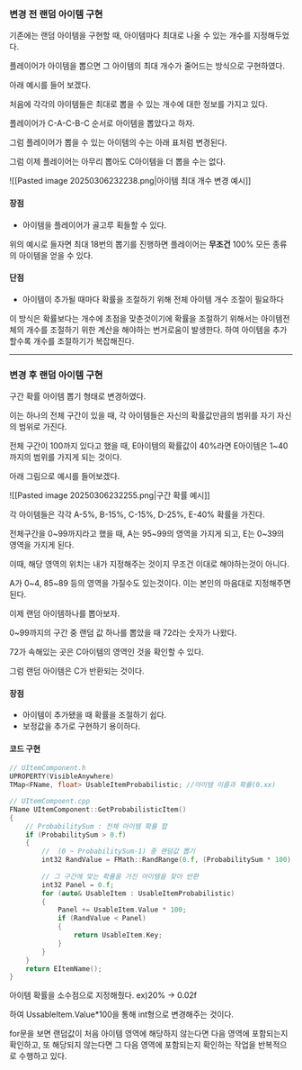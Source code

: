 ### **변경 전** 랜덤 아이템 구현

기존에는 랜덤 아이템을 구현할 때, 아이템마다 최대로 나올 수 있는 개수를 지정해두었다. 

플레이어가 아이템을 뽑으면 그 아이템의 최대 개수가 줄어드는 방식으로 구현하였다.

아래 예시를 들어 보겠다.

처음에 각각의 아이템들은 최대로 뽑을 수 있는 개수에 대한 정보를 가지고 있다.

플레이어가 C-A-C-B-C 순서로 아이템을 뽑았다고 하자. 

그럼 플레이어가 뽑을 수 있는 아이템의 수는 아래 표처럼 변경된다.

그럼 이제 플레이어는 아무리 뽑아도 C아이템을 더 뽑을 수는 없다.

![[Pasted image 20250306232238.png|아이템 최대 개수 변경 예시]]



#### 장점

- 아이템을 플레이어가 골고루 획들할 수 있다.

위의 예시로 들자면 최대 18번의 뽑기를 진행하면 플레이어는 **무조건** 100% 모든 종류의 아이템을 얻을 수 있다.

#### 단점

- 아이템이 추가될 때마다 확률을 조절하기 위해 전체 아이템 개수 조절이 필요하다 

이 방식은 확률보다는 개수에 초점을 맞춘것이기에 확률을 조절하기 위해서는 아이템전체의 개수를 조절하기 위한 계산을 해야하는 번거로움이 발생한다. 하여 아이템을 추가할수록 개수를 조절하기가 복잡해진다.

---

### **변경 후** 랜덤 아이템 구현

구간 확률 아이템 뽑기 형태로 변경하였다.

이는 하나의 전체 구간이 있을 때, 각 아이템들은 자신의 확률값만큼의 범위를 자기 자신의 범위로 가진다.

전체 구간이 100까지 있다고 했을 때, E아이템의 확률값이 40%라면 E아이템은 1~40까지의 범위를 가지게 되는 것이다.

아래 그림으로 예시를 들어보겠다.

![[Pasted image 20250306232255.png|구간 확률 예시]]

각 아이템들은 각각 A-5%, B-15%, C-15%, D-25%, E-40% 확률을 가진다.

전체구간을 0~99까지라고 했을 때, A는 95~99의 영역을 가지게 되고, E는 0~39의 영역을 가지게 된다.

이때, 해당 영역의 위치는 내가 지정해주는 것이지 무조건 이대로 해야하는것이 아니다.

A가 0~4, 85~89 등의 영역을 가질수도 있는것이다. 이는 본인의 마음대로 지정해주면 된다.

이제 랜덤 아이템하나를 뽑아보자.

0~99까지의 구간 중 랜덤 값 하나를 뽑았을 때 72라는 숫자가 나왔다.

72가 속해있는 곳은 C아이템의 영역인 것을 확인할 수 있다.

그럼 랜덤 아이템은 C가 반환되는 것이다.

#### 장점

- 아이템이 추가됐을 때 확률을 조절하기 쉽다.
- 보정값을 추가로 구현하기 용이하다.

#### 코드 구현

```cpp
// UItemComponent.h
UPROPERTY(VisibleAnywhere)
TMap<FName, float> UsableItemProbabilistic; //아이템 이름과 확률(0.xx)

// UItemCompoent.cpp
FName UItemComponent::GetProbabilisticItem()
{
	// ProbabilitySum : 전체 아이템 확률 합
	if (ProbabilitySum > 0.f)
	{
		//  (0 ~ ProbabilitySum-1) 중 랜덤값 뽑기
		int32 RandValue = FMath::RandRange(0.f, (ProbabilitySum * 100) - 1);
		
		// 그 구간에 맞는 확률을 가진 아이템을 찾아 반환
		int32 Panel = 0.f;
		for (auto& UsableItem : UsableItemProbabilistic)
		{
			Panel += UsableItem.Value * 100;
			if (RandValue < Panel)
			{
				return UsableItem.Key;
			}
		}
	}
	return EItemName();
}
```

아이템 확률을 소수점으로 지정해줬다. ex)20% -> 0.02f

하여 UssableItem.Value*100을 통해 int형으로 변경해주는 것이다.

for문을 보면 랜덤값이 처음 아이템 영역에 해당하지 않는다면 다음 영역에 포함되는지 확인하고, 또 해당되지 않는다면 그 다음 영역에 포함되는지 확인하는 작업을 반복적으로 수행하고 있다.